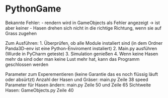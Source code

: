 # PythonGame

Bekannte Fehler:
	- rendern wird in GameObjects als Fehler angezeigt -> ist aber keiner
	- Hasen drehen sich nicht in die richtige Richtung, wenn sie auf Grass zugehen
	
Zum Ausführen:
	1. Überprüfen, ob alle Module instaliert sind (in dem Ordner Panda3D-env ist eine Python-Enviroment instaliert)
	2. Main.py ausführen (Wurde in PyCharm geteste)
	3. Simulation genießen
	4. Wenn keine Hasen mehr da sind oder man keine Lust mehr hat, kann das Programm geschlossen werden
	
Parameter zum Experementieren (keine Garantie das es noch flüssig läuft oder absürtzt)
	Anzahl der Hasen und Gräser: main.py Zeile 38
	speed Parameter für Hasen ändern: main.py Zeile 50 und Zeile 65
	Sichtweite Hasen: GameObjects.py Zeile 40

	